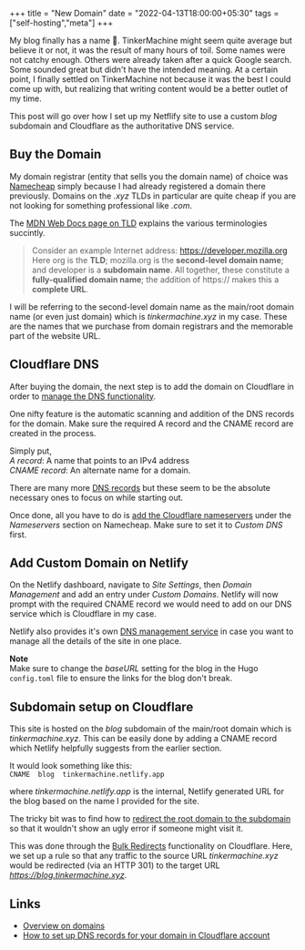 +++
title = "New Domain"
date = "2022-04-13T18:00:00+05:30"
tags = ["self-hosting","meta"]
+++

My blog finally has a name 🎉. TinkerMachine might seem quite average but believe it or not, it was the result of many hours of toil. Some names were not catchy enough. Others were already taken after a quick Google search. Some sounded great but didn't have the intended meaning. At a certain point, I finally settled on TinkerMachine not because it was the best I could come up with, but realizing that writing content would be a better outlet of my time.

This post will go over how I set up my Netflify site to use a custom *blog* subdomain and Cloudflare as the authoritative DNS service.

## Buy the Domain
My domain registrar (entity that sells you the domain name) of choice was [Namecheap](https://www.namecheap.com/) simply because I had already registered a domain there previously. Domains on the *.xyz* TLDs in particular are quite cheap if you are not looking for something professional like *.com*. 

The [MDN Web Docs page on TLD](https://developer.mozilla.org/en-US/docs/Glossary/TLD) explains the various terminologies succintly.
> Consider an example Internet address: https://developer.mozilla.org Here org is the **TLD**; mozilla.org is the **second-level domain name**; and developer is a **subdomain name**. All together, these constitute a **fully-qualified domain name**; the addition of https:// makes this a **complete URL**. 

I will be referring to the second-level domain name as the main/root domain name (or even just domain) which is *tinkermachine.xyz* in my case. These are the names that we purchase from domain registrars and the memorable part of the website URL. 

## Cloudflare DNS
After buying the domain, the next step is to add the domain on Cloudflare in order to [manage the DNS functionality](https://developers.cloudflare.com/fundamentals/get-started/basic-tasks/manage-domains/).

One nifty feature is the automatic scanning and addition of the DNS records for the domain. Make sure the required A record and the CNAME record are created in the process.  

Simply put,  
*A record*: A name that points to an IPv4 address  
*CNAME record*: An alternate name for a domain.

There are many more [DNS records](https://developers.cloudflare.com/dns/manage-dns-records/reference/dns-record-types/) but these seem to be the absolute necessary ones to focus on while starting out.

Once done, all you have to do is [add the Cloudflare nameservers](https://developers.cloudflare.com/dns/zone-setups/full-setup/setup/) under the *Nameservers* section on Namecheap. Make sure to set it to *Custom DNS* first.

## Add Custom Domain on Netlify
On the Netlify dashboard, navigate to *Site Settings*, then *Domain Management* and add an entry under *Custom Domains*. Netlify will now prompt with the required CNAME record we would need to add on our DNS service which is Cloudflare in my case.

Netlify also provides it's own [DNS management service](https://docs.netlify.com/domains-https/netlify-dns/) in case you want to manage all the details of the site in one place.  

**Note**  
Make sure to change the *baseURL* setting for the blog in the Hugo `config.toml` file to ensure the links for the blog don't break. 

## Subdomain setup on Cloudflare
This site is hosted on the *blog* subdomain of the main/root domain which is *tinkermachine.xyz*. This can be easily done by adding a CNAME record which Netlify helpfully suggests from the earlier section.

It would look something like this:  
`CNAME  blog  tinkermachine.netlify.app`

where *tinkermachine.netlify.app* is the internal, Netlify generated URL for the blog based on the name I provided for the site.

The tricky bit was to find how to [redirect the root domain to the subdomain](https://developers.cloudflare.com/fundamentals/get-started/basic-tasks/manage-subdomains/#redirect-root-domain-to-a-subdomain) so that it wouldn't show an ugly error if someone might visit it. 

This was done through the [Bulk Redirects](https://developers.cloudflare.com/rules/bulk-redirects/concepts/) functionality on Cloudflare. Here, we set up a rule so that any traffic to the source URL *tinkermachine.xyz*  would be redirected (via an HTTP 301) to the target URL *https://blog.tinkermachine.xyz*.

## Links
- [Overview on domains](https://moz.com/learn/seo/domain)
- [How to set up DNS records for your domain in Cloudflare account](https://www.namecheap.com/support/knowledgebase/article.aspx/9607/2210/how-to-set-up-dns-records-for-your-domain-in-cloudflare-account/)